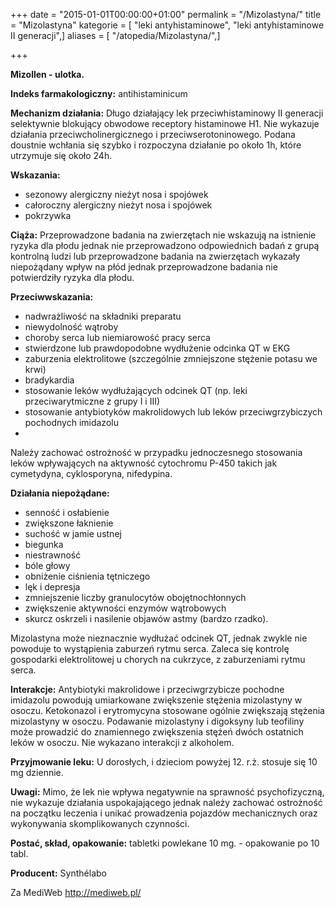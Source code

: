 +++
date = "2015-01-01T00:00:00+01:00"
permalink = "/Mizolastyna/"
title = "Mizolastyna"
kategorie = [ "leki antyhistaminowe", "leki antyhistaminowe II generacji",]
aliases = [ "/atopedia/Mizolastyna/",]

+++

**Mizollen - ulotka.**

**Indeks farmakologiczny:** antihistaminicum

**Mechanizm działania:** Długo działający lek przeciwhistaminowy II generacji selektywnie blokujący obwodowe receptory histaminowe H1. Nie wykazuje działania przeciwcholinergicznego i przeciwserotoninowego. Podana doustnie wchłania się szybko i rozpoczyna działanie po około 1h, które utrzymuje się około 24h.

**Wskazania:**

-   sezonowy alergiczny nieżyt nosa i spojówek
-   całoroczny alergiczny nieżyt nosa i spojówek
-   pokrzywka

**Ciąża:** Przeprowadzone badania na zwierzętach nie wskazują na istnienie ryzyka dla płodu jednak nie przeprowadzono odpowiednich badań z grupą kontrolną ludzi lub przeprowadzone badania na zwierzętach wykazały niepożądany wpływ na płód jednak przeprowadzone badania nie potwierdziły ryzyka dla płodu.

**Przeciwwskazania:**

-   nadwrażliwość na składniki preparatu
-   niewydolność wątroby
-   choroby serca lub niemiarowość pracy serca
-   stwierdzone lub prawdopodobne wydłużenie odcinka QT w EKG
-   zaburzenia elektrolitowe (szczególnie zmniejszone stężenie potasu we krwi)
-   bradykardia
-   stosowanie leków wydłużających odcinek QT (np. leki przeciwarytmiczne z grupy I i III)
-   stosowanie antybiotyków makrolidowych lub leków przeciwgrzybiczych pochodnych imidazolu
-

Należy zachować ostrożność w przypadku jednoczesnego stosowania leków wpływających na aktywność cytochromu P-450 takich jak cymetydyna, cyklosporyna, nifedypina.

**Działania niepożądane:**

-   senność i osłabienie
-   zwiększone łaknienie
-   suchość w jamie ustnej
-   biegunka
-   niestrawność
-   bóle głowy
-   obniżenie ciśnienia tętniczego
-   lęk i depresja
-   zmniejszenie liczby granulocytów obojętnochłonnych
-   zwiększenie aktywności enzymów wątrobowych
-   skurcz oskrzeli i nasilenie objawów astmy (bardzo rzadko).

Mizolastyna może nieznacznie wydłużać odcinek QT, jednak zwykle nie powoduje to wystąpienia zaburzeń rytmu serca. Zaleca się kontrolę gospodarki elektrolitowej u chorych na cukrzyce, z zaburzeniami rytmu serca.

**Interakcje:** Antybiotyki makrolidowe i przeciwgrzybicze pochodne imidazolu powodują umiarkowane zwiększenie stężenia mizolastyny w osoczu. Ketokonazol i erytromycyna stosowane ogólnie zwiększają stężenia mizolastyny w osoczu. Podawanie mizolastyny i digoksyny lub teofiliny może prowadzić do znamiennego zwiększenia stężeń dwóch ostatnich leków w osoczu. Nie wykazano interakcji z alkoholem.

**Przyjmowanie leku:** U dorosłych, i dzieciom powyżej 12. r.ż. stosuje się 10 mg dziennie.

**Uwagi:** Mimo, że lek nie wpływa negatywnie na sprawność psychofizyczną, nie wykazuje działania uspokajającego jednak należy zachować ostrożność na początku leczenia i unikać prowadzenia pojazdów mechanicznych oraz wykonywania skomplikowanych czynności.

**Postać, skład, opakowanie:** tabletki powlekane 10 mg. - opakowanie po 10 tabl.

**Producent:** Synthélabo

Za MediWeb <http://mediweb.pl/>
